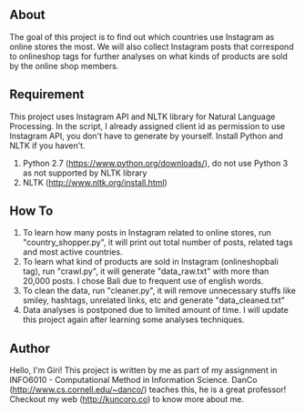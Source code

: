 ## About
The goal of this project is to find out which countries use Instagram as online stores the most. We will also collect Instagram posts that correspond to onlineshop tags for further analyses on what kinds of products are sold by the online shop members.

## Requirement
This project uses Instagram API and NLTK library for Natural Language Processing. In the script, I already assigned client id as permission to use Instagram API, you don't have to generate by yourself. Install Python and NLTK if you haven't.

1. Python 2.7 (https://www.python.org/downloads/), do not use Python 3 as not supported by NLTK library
2. NLTK (http://www.nltk.org/install.html)

## How To

1. To learn how many posts in Instagram related to online stores, run "country_shopper.py", it will print out total number of posts, related tags and most active countries.
2. To learn what kind of products are sold in Instagram (onlineshopbali tag), run "crawl.py", it will generate "data_raw.txt" with more than 20,000 posts. I chose Bali due to frequent use of english words.
3. To clean the data, run "cleaner.py", it will remove unnecessary stuffs like smiley, hashtags, unrelated links, etc and generate "data_cleaned.txt"
4. Data analyses is postponed due to limited amount of time. I will update this project again after learning some analyses techniques.

## Author

Hello, I'm Giri! This project is written by me as part of my assignment in INFO6010 - Computational Method in Information Science. DanCo (http://www.cs.cornell.edu/~danco/) teaches this, he is a great professor! Checkout my web (http://kuncoro.co) to know more about me.
